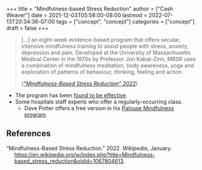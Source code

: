 +++
title = "Mindfulness-based Stress Reduction"
author = ["Cash Weaver"]
date = 2021-12-03T05:58:00-08:00
lastmod = 2022-07-13T20:34:36-07:00
tags = ["concept", "concept"]
categories = ["concept"]
draft = false
+++

> [...] an eight-week evidence-based program that offers secular, intensive mindfulness training to assist people with stress, anxiety, depression and pain. Developed at the University of Massachusetts Medical Center in the 1970s by Professor Jon Kabat-Zinn, MBSR uses a combination of mindfulness meditation, body awareness, yoga and exploration of patterns of behaviour, thinking, feeling and action.
>
> _(<a href="#citeproc_bib_item_1">“Mindfulness-Based Stress Reduction” 2022</a>)_

-   The program has been [found to be effective](https://en.wikipedia.org/wiki/Mindfulness-based_stress_reduction#Evaluation_of_effectiveness).
-   Some hospitals staff experts who offer a regularly-occurring class.
    -   Dave Potter offers a free version in his [Palouse Mindfulness program](https://palousemindfulness.com/).

## References

<style>.csl-entry{text-indent: -1.5em; margin-left: 1.5em;}</style><div class="csl-bib-body">
  <div class="csl-entry"><a id="citeproc_bib_item_1"></a>“Mindfulness-Based Stress Reduction.” 2022. <i>Wikipedia</i>, January. <a href="https://en.wikipedia.org/w/index.php?title=Mindfulness-based_stress_reduction&oldid=1067804613">https://en.wikipedia.org/w/index.php?title=Mindfulness-based_stress_reduction&#38;oldid=1067804613</a>.</div>
</div>
